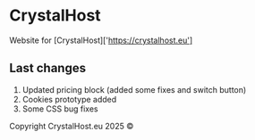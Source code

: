 # CrystalHost

Website for [CrystalHost]['https://crystalhost.eu']

## Last changes

1. Updated pricing block (added some fixes and switch button)
2. Cookies prototype added
3. Some CSS bug fixes

Copyright CrystalHost.eu 2025 &copy;
